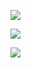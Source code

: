 ﻿![](https://lh6.googleusercontent.com/23T9AVbGaLRONPadlIZK2JTcd6YTuat3v7v3I9LiWY96K71_rwuecCT9ZpALBpaMsLup_ENiXdJaIevwtnpgUVEnG1RxKW9f3pqvxw6vkLFUU30OmKNgMLmvC6hGOQNZ4FLAlHcm)

![](https://lh4.googleusercontent.com/0A_cWY8LI5-HJGgH63RX70yZUsMQvx7-mCUt-C0MhYRMDx_t0WsPt3MLxFM3-7ZnYa3Cz5tJ732REUbHZlJ9FWDBsaI3gi74oCfHjak6Ls1r8dbeGa7MIKpjFx9mpd9qbmV6kA1r)

![](https://lh5.googleusercontent.com/9-e3yLmEZoEDKYGw3CRMuagmtfpoFHq7yPmyjQrSM3ASZ2iZ-3lHy2uP7TocKmuUjt2TWWdGSZufIs1v-s2MbtGmByfX3s99HOfaE-TFocCCKPpZJdPYd18IUhQvhB4S62of1tYz)
